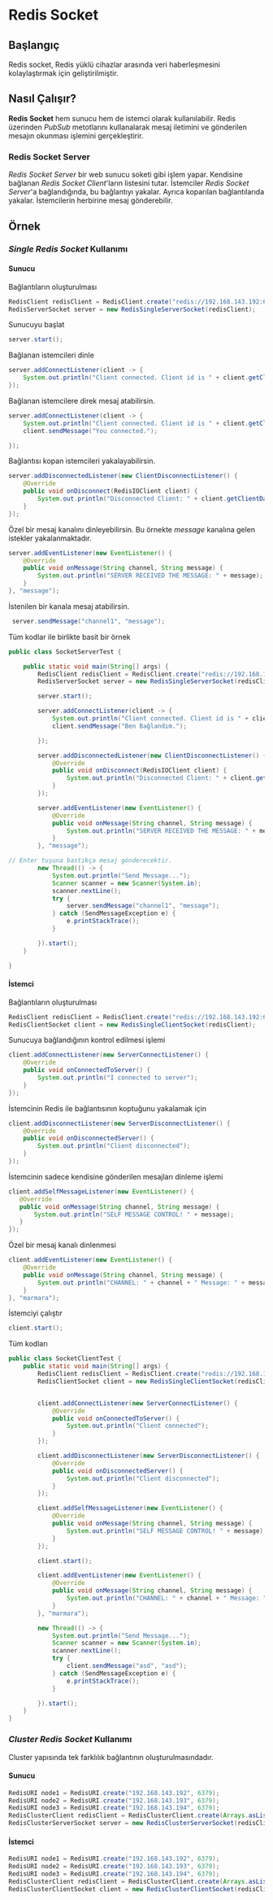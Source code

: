 # Redis Socket

## Başlangıç
Redis socket, Redis yüklü cihazlar arasında veri haberleşmesini kolaylaştırmak için geliştirilmiştir.

## Nasıl Çalışır?
**Redis Socket** hem sunucu hem de istemci olarak kullanılabilir. Redis üzerinden *PubSub* metotlarını kullanalarak
mesaj iletimini ve gönderilen mesajın okunması işlemini gerçekleştirir. 

### Redis Socket Server
*Redis Socket Server* bir web sunucu soketi gibi işlem yapar. Kendisine bağlanan *Redis Socket Client*'ların listesini tutar. 
İstemciler *Redis Socket Server*'a bağlandığında, bu bağlantıyı yakalar. Ayrıca koparılan bağlantılarıda yakalar.
İstemcilerin herbirine mesaj gönderebilir.

## Örnek
### *Single Redis Socket* Kullanımı

#### Sunucu

Bağlantıların oluşturulması

```java
RedisClient redisClient = RedisClient.create("redis://192.168.143.192:6380");
RedisServerSocket server = new RedisSingleServerSocket(redisClient);
```
Sunucuyu başlat 

```java
server.start();
```

Bağlanan istemcileri dinle
```java
server.addConnectListener(client -> {
    System.out.println("Client connected. Client id is " + client.getClientData().getSessionId());
});
```

Bağlanan istemcilere direk mesaj atabilirsin.

```java
server.addConnectListener(client -> {
    System.out.println("Client connected. Client id is " + client.getClientData().getSessionId());
    client.sendMessage("You connected.");

});
``` 

Bağlantısı kopan istemcileri yakalayabilirsin.

```java
server.addDisconnectedListener(new ClientDisconnectListener() {
    @Override
    public void onDisconnect(RedisIOClient client) {
        System.out.println("Disconnected Client: " + client.getClientData().getSessionId());
    }
});
```

Özel bir mesaj kanalını dinleyebilirsin. Bu örnekte *message* kanalına gelen istekler yakalanmaktadır.

```java
server.addEventListener(new EventListener() {
    @Override
    public void onMessage(String channel, String message) {
        System.out.println("SERVER RECEIVED THE MESSAGE: " + message);
    }
}, "message");
```

İstenilen bir kanala mesaj atabilirsin.


```java
 server.sendMessage("channel1", "message");
``` 

Tüm kodlar ile birlikte basit bir örnek

```java
public class SocketServerTest {

    public static void main(String[] args) {
        RedisClient redisClient = RedisClient.create("redis://192.168.143.192:6380");
        RedisServerSocket server = new RedisSingleServerSocket(redisClient);

        server.start();

        server.addConnectListener(client -> {
            System.out.println("Client connected. Client id is " + client.getClientData().getSessionId());
            client.sendMessage("Ben Bağlandım.");

        });

        server.addDisconnectedListener(new ClientDisconnectListener() {
            @Override
            public void onDisconnect(RedisIOClient client) {
                System.out.println("Disconnected Client: " + client.getClientData().getSessionId());
            }
        });

        server.addEventListener(new EventListener() {
            @Override
            public void onMessage(String channel, String message) {
                System.out.println("SERVER RECEIVED THE MESSAGE: " + message);
            }
        }, "message");

// Enter tuşuna bastıkça mesaj gönderecektir.
        new Thread(() -> {
            System.out.println("Send Message...");
            Scanner scanner = new Scanner(System.in);
            scanner.nextLine();
            try {
                server.sendMessage("channel1", "message");
            } catch (SendMessageException e) {
                e.printStackTrace();
            }

        }).start();
    }

}
```


#### İstemci
Bağlantıların oluşturulması
 
 ```java
RedisClient redisClient = RedisClient.create("redis://192.168.143.192:6380");
RedisClientSocket client = new RedisSingleClientSocket(redisClient);
```

Sunucuya bağlandığının kontrol edilmesi işlemi 

```java
client.addConnectListener(new ServerConnectListener() {
    @Override
    public void onConnectedToServer() {
        System.out.println("I connected to server");
    }
});
```

İstemcinin Redis ile bağlantısının koptuğunu yakalamak için

```java
client.addDisconnectListener(new ServerDisconnectListener() {
    @Override
    public void onDisconnectedServer() {
        System.out.println("Client disconnected");
    }
});
```

İstemcinin sadece kendisine gönderilen mesajları dinleme işlemi

 ```java
client.addSelfMessageListener(new EventListener() {
    @Override
    public void onMessage(String channel, String message) {
        System.out.println("SELF MESSAGE CONTROL! " + message);
    }
});
```

Özel bir mesaj kanalı dinlenmesi

```java
client.addEventListener(new EventListener() {
    @Override
    public void onMessage(String channel, String message) {
        System.out.println("CHANNEL: " + channel + " Message: " + message);
    }
}, "marmara");
```

İstemciyi çalıştır

```java
client.start();
```

Tüm kodları

```java
public class SocketClientTest {
    public static void main(String[] args) {
        RedisClient redisClient = RedisClient.create("redis://192.168.143.192:6380");
        RedisClientSocket client = new RedisSingleClientSocket(redisClient);


        client.addConnectListener(new ServerConnectListener() {
            @Override
            public void onConnectedToServer() {
                System.out.println("Client connected");
            }
        });

        client.addDisconnectListener(new ServerDisconnectListener() {
            @Override
            public void onDisconnectedServer() {
                System.out.println("Client disconnected");
            }
        });

        client.addSelfMessageListener(new EventListener() {
            @Override
            public void onMessage(String channel, String message) {
                System.out.println("SELF MESSAGE CONTROL! " + message);
            }
        });

        client.start();

        client.addEventListener(new EventListener() {
            @Override
            public void onMessage(String channel, String message) {
                System.out.println("CHANNEL: " + channel + " Message: " + message);
            }
        }, "marmara");

        new Thread(() -> {
            System.out.println("Send Message...");
            Scanner scanner = new Scanner(System.in);
            scanner.nextLine();
            try {
                client.sendMessage("asd", "asd");
            } catch (SendMessageException e) {
                e.printStackTrace();
            }

        }).start();
    }
}
```

### *Cluster Redis Socket* Kullanımı

Cluster yapısında tek farklılık bağlantının oluşturulmasındadır.

#### Sunucu
```java
RedisURI node1 = RedisURI.create("192.168.143.192", 6379);
RedisURI node2 = RedisURI.create("192.168.143.193", 6379);
RedisURI node3 = RedisURI.create("192.168.143.194", 6379);
RedisClusterClient redisClient = RedisClusterClient.create(Arrays.asList(node1, node2, node3));
RedisClusterServerSocket server = new RedisClusterServerSocket(redisClient);
```

#### İstemci
```java
RedisURI node1 = RedisURI.create("192.168.143.192", 6379);
RedisURI node2 = RedisURI.create("192.168.143.193", 6379);
RedisURI node3 = RedisURI.create("192.168.143.194", 6379);
RedisClusterClient redisClient = RedisClusterClient.create(Arrays.asList(node1, node2, node3));
RedisClusterClientSocket client = new RedisClusterClientSocket(redisClient);
```

